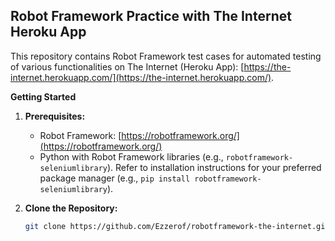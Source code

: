 ## Robot Framework Practice with The Internet Heroku App

This repository contains Robot Framework test cases for automated testing of various functionalities on The Internet (Heroku App): [https://the-internet.herokuapp.com/](https://the-internet.herokuapp.com/).

**Getting Started**

1. **Prerequisites:**

   - Robot Framework: [https://robotframework.org/](https://robotframework.org/)
   - Python with Robot Framework libraries (e.g., `robotframework-seleniumlibrary`). Refer to installation instructions for your preferred package manager (e.g., `pip install robotframework-seleniumlibrary`).

2. **Clone the Repository:**

   ```bash
   git clone https://github.com/Ezzerof/robotframework-the-internet.git
